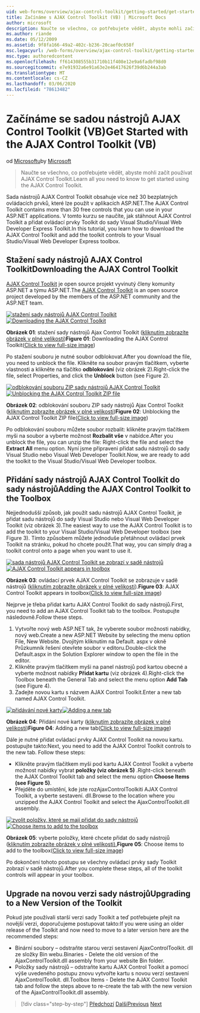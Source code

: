 ```yaml
---
uid: web-forms/overview/ajax-control-toolkit/getting-started/get-started-with-the-ajax-control-toolkit-vb
title: Začínáme s AJAX Control Toolkit (VB) | Microsoft Docs
author: microsoft
description: Naučte se všechno, co potřebujete vědět, abyste mohli začít používat AJAX Control Toolkit.
ms.author: riande
ms.date: 05/12/2009
ms.assetid: 9f8fa166-49a2-402c-b236-20caef0c658f
msc.legacyurl: /web-forms/overview/ajax-control-toolkit/getting-started/get-started-with-the-ajax-control-toolkit-vb
msc.type: authoredcontent
ms.openlocfilehash: ff614308555b31710b11f408e12e9a6fadbf98d0
ms.sourcegitcommit: e7e91932a6e91a63e2e46417626f39d6b244a3ab
ms.translationtype: MT
ms.contentlocale: cs-CZ
ms.lasthandoff: 03/06/2020
ms.locfileid: "78613482"
---
```

# <a name="get-started-with-the-ajax-control-toolkit-vb"></a><span data-ttu-id="57d96-103">Začínáme se sadou nástrojů AJAX Control Toolkit (VB)</span><span class="sxs-lookup"><span data-stu-id="57d96-103">Get Started with the AJAX Control Toolkit (VB)</span></span>

<span data-ttu-id="57d96-104">od [Microsoftu](https://github.com/microsoft)</span><span class="sxs-lookup"><span data-stu-id="57d96-104">by [Microsoft](https://github.com/microsoft)</span></span>

> <span data-ttu-id="57d96-105">Naučte se všechno, co potřebujete vědět, abyste mohli začít používat AJAX Control Toolkit.</span><span class="sxs-lookup"><span data-stu-id="57d96-105">Learn all you need to know to get started using the AJAX Control Toolkit.</span></span>

<span data-ttu-id="57d96-106">Sada nástrojů AJAX Control Toolkit obsahuje více než 30 bezplatných ovládacích prvků, které lze použít v aplikacích ASP.NET.</span><span class="sxs-lookup"><span data-stu-id="57d96-106">The AJAX Control Toolkit contains more than 30 free controls that you can use in your ASP.NET applications.</span></span> <span data-ttu-id="57d96-107">V tomto kurzu se naučíte, jak stáhnout AJAX Control Toolkit a přidat ovládací prvky Toolkit do sady Visual Studio/Visual Web Developer Express Toolkit.</span><span class="sxs-lookup"><span data-stu-id="57d96-107">In this tutorial, you learn how to download the AJAX Control Toolkit and add the toolkit controls to your Visual Studio/Visual Web Developer Express toolbox.</span></span>

## <a name="downloading-the-ajax-control-toolkit"></a><span data-ttu-id="57d96-108">Stažení sady nástrojů AJAX Control Toolkit</span><span class="sxs-lookup"><span data-stu-id="57d96-108">Downloading the AJAX Control Toolkit</span></span>

<span data-ttu-id="57d96-109">[AJAX Control Toolkit](http://devexpress.com/act) je open source projekt vyvinutý členy komunity ASP.NET a týmu ASP.NET.</span><span class="sxs-lookup"><span data-stu-id="57d96-109">The [AJAX Control Toolkit](http://devexpress.com/act) is an open source project developed by the members of the ASP.NET community and the ASP.NET team.</span></span>

<span data-ttu-id="57d96-110">[![stažení sady nástrojů AJAX Control Toolkit](get-started-with-the-ajax-control-toolkit-vb/_static/image1.jpg)](get-started-with-the-ajax-control-toolkit-vb/_static/image1.png)</span><span class="sxs-lookup"><span data-stu-id="57d96-110">[![Downloading the AJAX Control Toolkit](get-started-with-the-ajax-control-toolkit-vb/_static/image1.jpg)](get-started-with-the-ajax-control-toolkit-vb/_static/image1.png)</span></span>

<span data-ttu-id="57d96-111">**Obrázek 01**: stažení sady nástrojů Ajax Control Toolkit ([kliknutím zobrazíte obrázek v plné velikosti](get-started-with-the-ajax-control-toolkit-vb/_static/image2.png))</span><span class="sxs-lookup"><span data-stu-id="57d96-111">**Figure 01**: Downloading the AJAX Control Toolkit([Click to view full-size image](get-started-with-the-ajax-control-toolkit-vb/_static/image2.png))</span></span>

<span data-ttu-id="57d96-112">Po stažení souboru je nutné soubor odblokovat.</span><span class="sxs-lookup"><span data-stu-id="57d96-112">After you download the file, you need to unblock the file.</span></span> <span data-ttu-id="57d96-113">Klikněte na soubor pravým tlačítkem, vyberte vlastnosti a klikněte na tlačítko **odblokování** (viz obrázek 2).</span><span class="sxs-lookup"><span data-stu-id="57d96-113">Right-click the file, select Properties, and click the **Unblock** button (see Figure 2).</span></span>

<span data-ttu-id="57d96-114">[![odblokování souboru ZIP sady nástrojů AJAX Control Toolkit](get-started-with-the-ajax-control-toolkit-vb/_static/image2.jpg)](get-started-with-the-ajax-control-toolkit-vb/_static/image3.png)</span><span class="sxs-lookup"><span data-stu-id="57d96-114">[![Unblocking the AJAX Control Toolkit ZIP file](get-started-with-the-ajax-control-toolkit-vb/_static/image2.jpg)](get-started-with-the-ajax-control-toolkit-vb/_static/image3.png)</span></span>

<span data-ttu-id="57d96-115">**Obrázek 02**: odblokování souboru ZIP sady nástrojů Ajax Control Toolkit ([kliknutím zobrazíte obrázek v plné velikosti](get-started-with-the-ajax-control-toolkit-vb/_static/image4.png))</span><span class="sxs-lookup"><span data-stu-id="57d96-115">**Figure 02**: Unblocking the AJAX Control Toolkit ZIP file([Click to view full-size image](get-started-with-the-ajax-control-toolkit-vb/_static/image4.png))</span></span>

<span data-ttu-id="57d96-116">Po odblokování souboru můžete soubor rozbalit: klikněte pravým tlačítkem myši na soubor a vyberte možnost **Rozbalit vše** v nabídce.</span><span class="sxs-lookup"><span data-stu-id="57d96-116">After you unblock the file, you can unzip the file: Right-click the file and select the **Extract All** menu option.</span></span> <span data-ttu-id="57d96-117">Nyní jsme připraveni přidat sadu nástrojů do sady Visual Studio nebo Visual Web Developer Toolkit.</span><span class="sxs-lookup"><span data-stu-id="57d96-117">Now, we are ready to add the toolkit to the Visual Studio/Visual Web Developer toolbox.</span></span>

## <a name="adding-the-ajax-control-toolkit-to-the-toolbox"></a><span data-ttu-id="57d96-118">Přidání sady nástrojů AJAX Control Toolkit do sady nástrojů</span><span class="sxs-lookup"><span data-stu-id="57d96-118">Adding the AJAX Control Toolkit to the Toolbox</span></span>

<span data-ttu-id="57d96-119">Nejjednodušší způsob, jak použít sadu nástrojů AJAX Control Toolkit, je přidat sadu nástrojů do sady Visual Studio nebo Visual Web Developer Toolkit (viz obrázek 3).</span><span class="sxs-lookup"><span data-stu-id="57d96-119">The easiest way to use the AJAX Control Toolkit is to add the toolkit to your Visual Studio/Visual Web Developer toolbox (see Figure 3).</span></span> <span data-ttu-id="57d96-120">Tímto způsobem můžete jednoduše přetáhnout ovládací prvek Toolkit na stránku, pokud ho chcete použít.</span><span class="sxs-lookup"><span data-stu-id="57d96-120">That way, you can simply drag a toolkit control onto a page when you want to use it.</span></span>

<span data-ttu-id="57d96-121">[![sada nástrojů AJAX Control Toolkit se zobrazí v sadě nástrojů](get-started-with-the-ajax-control-toolkit-vb/_static/image3.jpg)](get-started-with-the-ajax-control-toolkit-vb/_static/image5.png)</span><span class="sxs-lookup"><span data-stu-id="57d96-121">[![AJAX Control Toolkit appears in toolbox](get-started-with-the-ajax-control-toolkit-vb/_static/image3.jpg)](get-started-with-the-ajax-control-toolkit-vb/_static/image5.png)</span></span>

<span data-ttu-id="57d96-122">**Obrázek 03**: ovládací prvek AJAX Control Toolkit se zobrazuje v sadě nástrojů ([kliknutím zobrazíte obrázek v plné velikosti](get-started-with-the-ajax-control-toolkit-vb/_static/image6.png)).</span><span class="sxs-lookup"><span data-stu-id="57d96-122">**Figure 03**: AJAX Control Toolkit appears in toolbox([Click to view full-size image](get-started-with-the-ajax-control-toolkit-vb/_static/image6.png))</span></span>

<span data-ttu-id="57d96-123">Nejprve je třeba přidat kartu AJAX Control Toolkit do sady nástrojů.</span><span class="sxs-lookup"><span data-stu-id="57d96-123">First, you need to add an AJAX Control Toolkit tab to the toolbox.</span></span> <span data-ttu-id="57d96-124">Postupujte následovně.</span><span class="sxs-lookup"><span data-stu-id="57d96-124">Follow these steps.</span></span>

1. <span data-ttu-id="57d96-125">Vytvořte nový web ASP.NET tak, že vyberete soubor možnosti nabídky, nový web.</span><span class="sxs-lookup"><span data-stu-id="57d96-125">Create a new ASP.NET Website by selecting the menu option File, New Website.</span></span> <span data-ttu-id="57d96-126">Dvojitým kliknutím na Default. aspx v okně Průzkumník řešení otevřete soubor v editoru.</span><span class="sxs-lookup"><span data-stu-id="57d96-126">Double-click the Default.aspx in the Solution Explorer window to open the file in the editor.</span></span>
2. <span data-ttu-id="57d96-127">Klikněte pravým tlačítkem myši na panel nástrojů pod kartou obecné a vyberte možnost nabídky **Přidat kartu** (viz obrázek 4).</span><span class="sxs-lookup"><span data-stu-id="57d96-127">Right-click the Toolbox beneath the General Tab and select the menu option **Add Tab** (see Figure 4).</span></span>
3. <span data-ttu-id="57d96-128">Zadejte novou kartu s názvem AJAX Control Toolkit.</span><span class="sxs-lookup"><span data-stu-id="57d96-128">Enter a new tab named AJAX Control Toolkit.</span></span>

<span data-ttu-id="57d96-129">[![přidávání nové karty](get-started-with-the-ajax-control-toolkit-vb/_static/image4.jpg)](get-started-with-the-ajax-control-toolkit-vb/_static/image7.png)</span><span class="sxs-lookup"><span data-stu-id="57d96-129">[![Adding a new tab](get-started-with-the-ajax-control-toolkit-vb/_static/image4.jpg)](get-started-with-the-ajax-control-toolkit-vb/_static/image7.png)</span></span>

<span data-ttu-id="57d96-130">**Obrázek 04**: Přidání nové karty ([kliknutím zobrazíte obrázek v plné velikosti](get-started-with-the-ajax-control-toolkit-vb/_static/image8.png))</span><span class="sxs-lookup"><span data-stu-id="57d96-130">**Figure 04**: Adding a new tab([Click to view full-size image](get-started-with-the-ajax-control-toolkit-vb/_static/image8.png))</span></span>

<span data-ttu-id="57d96-131">Dále je nutné přidat ovládací prvky AJAX Control Toolkit na novou kartu. postupujte takto:</span><span class="sxs-lookup"><span data-stu-id="57d96-131">Next, you need to add the AJAX Control Toolkit controls to the new tab. Follow these steps:</span></span>

- <span data-ttu-id="57d96-132">Klikněte pravým tlačítkem myši pod kartu AJAX Control Toolkit a vyberte možnost nabídky vybrat **položky (viz obrázek 5)** .</span><span class="sxs-lookup"><span data-stu-id="57d96-132">Right-click beneath the AJAX Control Toolkit tab and select the menu option **Choose Items (see Figure 5)**.</span></span>
- <span data-ttu-id="57d96-133">Přejděte do umístění, kde jste rozAjaxControlToolkiti AJAX Control Toolkit, a vyberte sestavení. dll.</span><span class="sxs-lookup"><span data-stu-id="57d96-133">Browse to the location where you unzipped the AJAX Control Toolkit and select the AjaxControlToolkit.dll assembly.</span></span>

<span data-ttu-id="57d96-134">[![zvolit položky, které se mají přidat do sady nástrojů](get-started-with-the-ajax-control-toolkit-vb/_static/image5.jpg)](get-started-with-the-ajax-control-toolkit-vb/_static/image9.png)</span><span class="sxs-lookup"><span data-stu-id="57d96-134">[![Choose items to add to the toolbox](get-started-with-the-ajax-control-toolkit-vb/_static/image5.jpg)](get-started-with-the-ajax-control-toolkit-vb/_static/image9.png)</span></span>

<span data-ttu-id="57d96-135">**Obrázek 05**: vyberte položky, které chcete přidat do sady nástrojů ([kliknutím zobrazíte obrázek v plné velikosti).](get-started-with-the-ajax-control-toolkit-vb/_static/image10.png)</span><span class="sxs-lookup"><span data-stu-id="57d96-135">**Figure 05**: Choose items to add to the toolbox([Click to view full-size image](get-started-with-the-ajax-control-toolkit-vb/_static/image10.png))</span></span>

<span data-ttu-id="57d96-136">Po dokončení tohoto postupu se všechny ovládací prvky sady Toolkit zobrazí v sadě nástrojů.</span><span class="sxs-lookup"><span data-stu-id="57d96-136">After you complete these steps, all of the toolkit controls will appear in your toolbox.</span></span>

## <a name="upgrading-to-a-new-version-of-the-toolkit"></a><span data-ttu-id="57d96-137">Upgrade na novou verzi sady nástrojů</span><span class="sxs-lookup"><span data-stu-id="57d96-137">Upgrading to a New Version of the Toolkit</span></span>

<span data-ttu-id="57d96-138">Pokud jste používali starší verzi sady Toolkit a teď potřebujete přejít na novější verzi, doporučujeme postupovat takto:</span><span class="sxs-lookup"><span data-stu-id="57d96-138">If you were using an older release of the Toolkit and now need to move to a later version here are the recommended steps:</span></span>

- <span data-ttu-id="57d96-139">Binární soubory – odstraňte starou verzi sestavení AjaxControlToolkit. dll ze složky Bin webu.</span><span class="sxs-lookup"><span data-stu-id="57d96-139">Binaries - Delete the old version of the AjaxControlToolkit.dll assembly from your website Bin folder.</span></span>
- <span data-ttu-id="57d96-140">Položky sady nástrojů – odstraňte kartu AJAX Control Toolkit a pomocí výše uvedeného postupu znovu vytvořte kartu s novou verzí sestavení AjaxControlToolkit. dll.</span><span class="sxs-lookup"><span data-stu-id="57d96-140">Toolbox Items - Delete the AJAX Control Toolkit tab and follow the steps above to re-create the tab with the new version of the AjaxControlToolkit.dll assembly.</span></span>

> [!div class="step-by-step"]
> <span data-ttu-id="57d96-141">[Předchozí](creating-a-custom-ajax-control-toolkit-control-extender-cs.md)
> [Další](using-ajax-control-toolkit-controls-and-control-extenders-vb.md)</span><span class="sxs-lookup"><span data-stu-id="57d96-141">[Previous](creating-a-custom-ajax-control-toolkit-control-extender-cs.md)
[Next](using-ajax-control-toolkit-controls-and-control-extenders-vb.md)</span></span>
